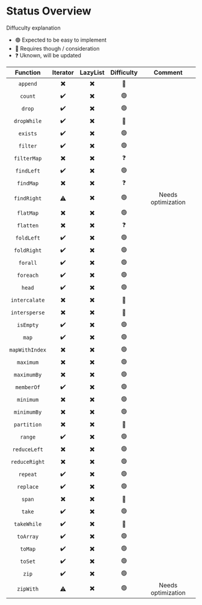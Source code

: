 # Status Overview

Diffuculty explanation
- :green_circle: Expected to be easy to implement
- :red_circle: Requires though / consideration
- :question: Uknown, will be updated

|  Function      | Iterator                 | LazyList                 | Difficulty     | Comment |
| :--------:     | :------:                 | :------:                 | :--------:     | :-----: |
| `append`       | :heavy_multiplication_x: | :heavy_multiplication_x: | :red_circle:   |         |
| `count`        | :heavy_check_mark:       | :heavy_multiplication_x: | :green_circle: |         |
| `drop`         | :heavy_check_mark:       | :heavy_multiplication_x: | :green_circle: |         |
| `dropWhile`    | :heavy_check_mark:       | :heavy_multiplication_x: | :red_circle:   |         |
| `exists`       | :heavy_check_mark:       | :heavy_multiplication_x: | :green_circle: |         |
| `filter`       | :heavy_check_mark:       | :heavy_multiplication_x: | :green_circle: |         |
| `filterMap`    | :heavy_multiplication_x: | :heavy_multiplication_x: | :question:     |         |
| `findLeft`     | :heavy_check_mark:       | :heavy_multiplication_x: | :green_circle: |         |
| `findMap`      | :heavy_multiplication_x: | :heavy_multiplication_x: | :question:     |         |
| `findRight`    | :warning:                | :heavy_multiplication_x: | :green_circle: | Needs optimization |
| `flatMap`      | :heavy_multiplication_x: | :heavy_multiplication_x: | :green_circle: |         |
| `flatten`      | :heavy_multiplication_x: | :heavy_multiplication_x: | :question:     |         |
| `foldLeft`     | :heavy_check_mark:       | :heavy_multiplication_x: | :green_circle: |         |
| `foldRight`    | :heavy_check_mark:       | :heavy_multiplication_x: | :green_circle: |         |
| `forall`       | :heavy_check_mark:       | :heavy_multiplication_x: | :green_circle: |         |
| `foreach`      | :heavy_check_mark:       | :heavy_multiplication_x: | :green_circle: |         |
| `head`         | :heavy_check_mark:       | :heavy_multiplication_x: | :green_circle: |         |
| `intercalate`  | :heavy_multiplication_x: | :heavy_multiplication_x: | :red_circle:   |         |
| `intersperse`  | :heavy_multiplication_x: | :heavy_multiplication_x: | :red_circle:   |         |
| `isEmpty`      | :heavy_check_mark:       | :heavy_multiplication_x: | :green_circle: |         |
| `map`          | :heavy_check_mark:       | :heavy_multiplication_x: | :green_circle: |         |
| `mapWithIndex` | :heavy_multiplication_x: | :heavy_multiplication_x: | :green_circle: |         |
| `maximum`      | :heavy_multiplication_x: | :heavy_multiplication_x: | :green_circle: |         |
| `maximumBy`    | :heavy_multiplication_x: | :heavy_multiplication_x: | :green_circle: |         |
| `memberOf`     | :heavy_check_mark:       | :heavy_multiplication_x: | :green_circle: |         |
| `minimum`      | :heavy_multiplication_x: | :heavy_multiplication_x: | :green_circle: |         |
| `minimumBy`    | :heavy_multiplication_x: | :heavy_multiplication_x: | :green_circle: |         |
| `partition`    | :heavy_multiplication_x: | :heavy_multiplication_x: | :red_circle:   |         |
| `range`        | :heavy_check_mark:       | :heavy_multiplication_x: | :green_circle: |         |
| `reduceLeft`   | :heavy_multiplication_x: | :heavy_multiplication_x: | :green_circle: |         |
| `reduceRight`  | :heavy_multiplication_x: | :heavy_multiplication_x: | :green_circle: |         |
| `repeat`       | :heavy_check_mark:       | :heavy_multiplication_x: | :green_circle: |         |
| `replace`      | :heavy_check_mark:       | :heavy_multiplication_x: | :green_circle: |         |
| `span`         | :heavy_multiplication_x: | :heavy_multiplication_x: | :red_circle:   |         |
| `take`         | :heavy_check_mark:       | :heavy_multiplication_x: | :green_circle: |         |
| `takeWhile`    | :heavy_check_mark:       | :heavy_multiplication_x: | :red_circle:   |         |
| `toArray`      | :heavy_check_mark:       | :heavy_multiplication_x: | :green_circle: |         |
| `toMap`        | :heavy_check_mark:       | :heavy_multiplication_x: | :green_circle: |         |
| `toSet`        | :heavy_check_mark:       | :heavy_multiplication_x: | :green_circle: |         |
| `zip`          | :heavy_check_mark:       | :heavy_multiplication_x: | :green_circle: |         |
| `zipWith`      | :warning:                | :heavy_multiplication_x: | :green_circle: | Needs optimization |
